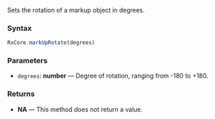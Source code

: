Sets the rotation of a markup object in degrees.

### Syntax

```typescript
RxCore.markUpRotate(degrees)
```

### Parameters

- `degrees`: **number** — Degree of rotation, ranging from -180 to +180.

### Returns

- **NA** — This method does not return a value.